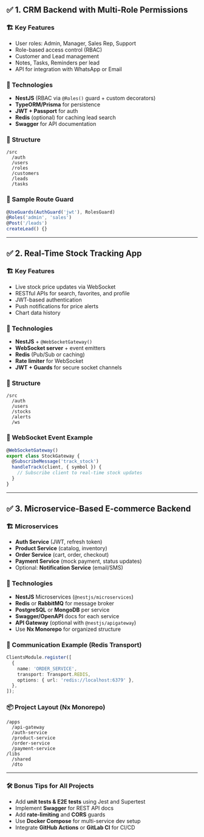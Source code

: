 

## ✅ 1. **CRM Backend with Multi-Role Permissions**

### 🏗 Key Features

* User roles: Admin, Manager, Sales Rep, Support
* Role-based access control (RBAC)
* Customer and Lead management
* Notes, Tasks, Reminders per lead
* API for integration with WhatsApp or Email

### 🧰 Technologies

* **NestJS** (RBAC via `@Roles()` guard + custom decorators)
* **TypeORM/Prisma** for persistence
* **JWT + Passport** for auth
* **Redis** (optional) for caching lead search
* **Swagger** for API documentation

### 📂 Structure

```
/src
  /auth
  /users
  /roles
  /customers
  /leads
  /tasks
```

### 🔐 Sample Route Guard

```ts
@UseGuards(AuthGuard('jwt'), RolesGuard)
@Roles('admin', 'sales')
@Post('/leads')
createLead() {}
```

---

## ✅ 2. **Real-Time Stock Tracking App**

### 🏗 Key Features

* Live stock price updates via WebSocket
* RESTful APIs for search, favorites, and profile
* JWT-based authentication
* Push notifications for price alerts
* Chart data history

### 🧰 Technologies

* **NestJS** + `@WebSocketGateway()`
* **WebSocket server** + event emitters
* **Redis** (Pub/Sub or caching)
* **Rate limiter** for WebSocket
* **JWT + Guards** for secure socket channels

### 📂 Structure

```
/src
  /auth
  /users
  /stocks
  /alerts
  /ws
```

### 💬 WebSocket Event Example

```ts
@WebSocketGateway()
export class StockGateway {
  @SubscribeMessage('track_stock')
  handleTrack(client, { symbol }) {
    // Subscribe client to real-time stock updates
  }
}
```

---

## ✅ 3. **Microservice-Based E-commerce Backend**

### 🏗 Microservices

* **Auth Service** (JWT, refresh token)
* **Product Service** (catalog, inventory)
* **Order Service** (cart, order, checkout)
* **Payment Service** (mock payment, status updates)
* Optional: **Notification Service** (email/SMS)

### 🧰 Technologies

* **NestJS** Microservices (`@nestjs/microservices`)
* **Redis** or **RabbitMQ** for message broker
* **PostgreSQL** or **MongoDB** per service
* **Swagger/OpenAPI** docs for each service
* **API Gateway** (optional with `@nestjs/apigateway`)
* Use **Nx Monorepo** for organized structure

### 🔄 Communication Example (Redis Transport)

```ts
ClientsModule.register([
  {
    name: 'ORDER_SERVICE',
    transport: Transport.REDIS,
    options: { url: 'redis://localhost:6379' },
  },
]);
```

### 📦 Project Layout (Nx Monorepo)

```
/apps
  /api-gateway
  /auth-service
  /product-service
  /order-service
  /payment-service
/libs
  /shared
  /dto
```

---

### 🛠 Bonus Tips for All Projects

* Add **unit tests & E2E tests** using Jest and Supertest
* Implement **Swagger** for REST API docs
* Add **rate-limiting** and **CORS** guards
* Use **Docker Compose** for multi-service dev setup
* Integrate **GitHub Actions** or **GitLab CI** for CI/CD

